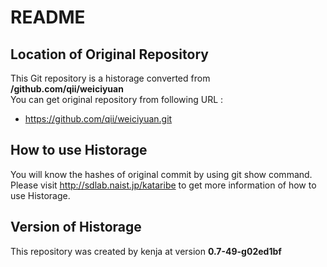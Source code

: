 # README
## Location of Original Repository
This Git repository is a historage converted from **/github.com/qii/weiciyuan**  
You can get original repository from following URL :

- https://github.com/qii/weiciyuan.git

## How to use Historage
You will know the hashes of original commit by using git show command.  
Please visit <http://sdlab.naist.jp/kataribe> to get more information of how to use Historage.

## Version of Historage
This repository was created by kenja at version **0.7-49-g02ed1bf**
